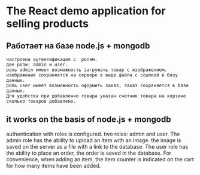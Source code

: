 # The React demo application for selling products
 ##  Работает на базе node.js + mongodb
    настроена аутентификация с  ролям.
    две роли: admin и user.
    роль admin имеет возможность загружать товар с изображением. изображение сохраняется на сервере в виде файла с ссылкой в базу данных.
    роль user имеет возможность оформить заказ, заказ сохраняется в базе данных.
    Для удобства при добавление товара указан счетчик товара на корзине сколько товаров добавлено.
    
## it works on the basis of node.js + mongodb
authentication with roles is configured.
two roles: admin and user.
The admin role has the ability to upload an item with an image. the image is saved on the server as a file with a link to the database.
The user role has the ability to place an order, the order is saved in the database.
For convenience, when adding an item, the item counter is indicated on the cart for how many items have been added.
